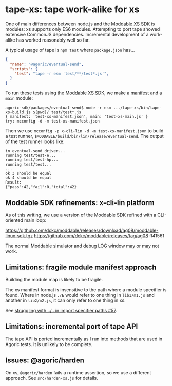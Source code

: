 # tape-xs: tape work-alike for xs

One of main differences between node.js and the [Moddable XS SDK][xs]
is modules: xs supports only ES6 modules. Attempting to port tape
showed extensive CommonJS dependencies. Incremental development of a
work-alike has worked reasonably well so far.

A typical usage of tape is `npm test` where `package.json` has...

```json
{
  "name": "@agoric/eventual-send",
  "scripts": {
    "test": "tape -r esm 'test/**/test*.js'",
  }
}
```

To run these tests using the [Moddable XS SDK][xs], we make a
[manifest][] and a `main` module:

```
agoric-sdk/packages/eventual-send$ node -r esm .../tape-xs/bin/tape-xs-build.js $(pwd)/ test/test*.js
{ manifest: 'test-xs-manifest.json', main: 'test-xs-main.js' }
try: mcconfig -d -m test-xs-manifest.json
```

[manifest]: https://github.com/Moddable-OpenSource/moddable/blob/public/documentation/tools/manifest.md
[xs]: https://github.com/Moddable-OpenSource/moddable/blob/public/documentation/Moddable%20SDK%20-%20Getting%20Started.md

Then we use `mcconfig -p x-cli-lin -d -m test-xs-manifest.json` to
build a test runner,
`$MODDABLE/build/bin/lin/release/eventual-send`. The output of the
test runner looks like:

```
in eventual-send driver...
running test/test-e...
running test/test-hp...
running test/test...
...
ok 3 should be equal
ok 4 should be equal
Result:
{"pass":42,"fail":0,"total":42}
```

## Moddable SDK refinements: x-cli-lin platform

As of this writing, we use a version of the Moddable SDK refined with
a CLI-oriented main loop:

https://github.com/dckc/moddable/releases/download/ag08/moddable-linux-sdk.tgz
https://github.com/dckc/moddable/releases/tag/ag08 ff41561

The normal Moddable simulator and debug LOG window may or may not work.

## Limitations: fragile module manifest approach

Building the module map is likely to be fragile.

The xs manifest format is insensitive to the path where a module
specifier is found.  Where in node.js `./E` would refer to one thing
in `lib1/m1.js` and another in `lib2/m2.js`, it can only refer to one
thing in xs.

See [struggling with ../.. in import specifier paths #57](https://github.com/Agoric/agoric-sdk/issues/57).


## Limitations: incremental port of tape API

The tape API is ported incrementally as I run into methods that are
used in Agoric tests. It is unlikely to be complete.


## Issues: @agoric/harden

On xs, `@agoric/harden` fails a runtime assertion, so we use a
different approach. See `src/harden-xs.js` for details.
